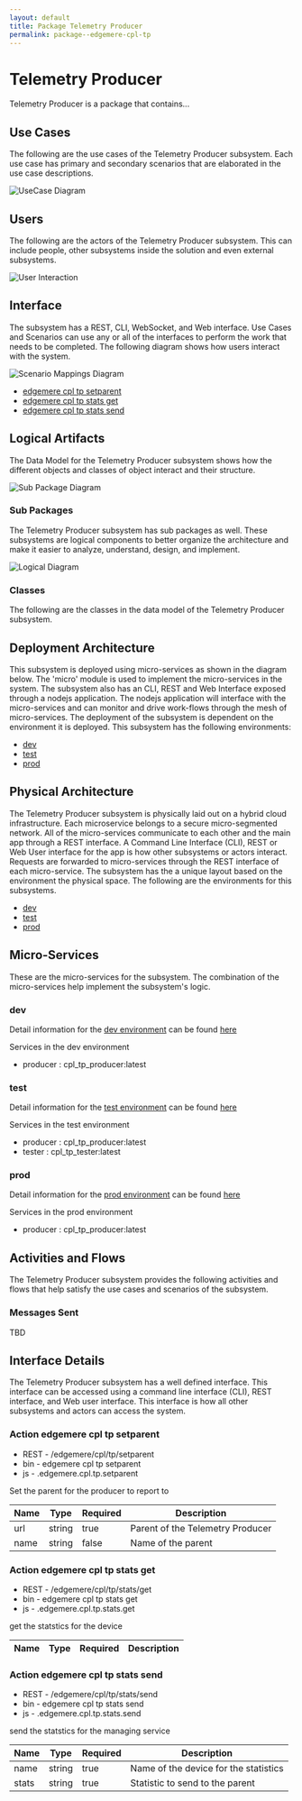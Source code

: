 ```yaml
---
layout: default
title: Package Telemetry Producer
permalink: package--edgemere-cpl-tp
---
```

# Telemetry Producer

Telemetry Producer is a package that contains...



## Use Cases

The following are the use cases of the Telemetry Producer subsystem. Each use case has primary and secondary scenarios
that are elaborated in the use case descriptions.



![UseCase Diagram](./usecases.svg)

## Users

The following are the actors of the Telemetry Producer subsystem. This can include people, other subsystems 
inside the solution and even external subsystems. 



![User Interaction](./userinteraction.svg)

## Interface

The subsystem has a REST, CLI, WebSocket, and Web interface. Use Cases and Scenarios can use any or all
of the interfaces to perform the work that needs to be completed. The following  diagram shows how
users interact with the system.

![Scenario Mappings Diagram](./scenariomapping.svg)

* [ edgemere cpl tp setparent](#action--edgemere-cpl-tp-setparent)
* [ edgemere cpl tp stats get](#action--edgemere-cpl-tp-stats-get)
* [ edgemere cpl tp stats send](#action--edgemere-cpl-tp-stats-send)


## Logical Artifacts

The Data Model for the  Telemetry Producer subsystem shows how the different objects and classes of object interact
and their structure.

![Sub Package Diagram](./subpackage.svg)

### Sub Packages

The Telemetry Producer subsystem has sub packages as well. These subsystems are logical components to better
organize the architecture and make it easier to analyze, understand, design, and implement.



![Logical Diagram](./logical.svg)

### Classes

The following are the classes in the data model of the Telemetry Producer subsystem.




## Deployment Architecture

This subsystem is deployed using micro-services as shown in the diagram below. The 'micro' module is
used to implement the micro-services in the system. The subsystem also has an CLI, REST and Web Interface
exposed through a nodejs application. The nodejs application will interface with the micro-services and
can monitor and drive work-flows through the mesh of micro-services. The deployment of the subsystem is 
dependent on the environment it is deployed. This subsystem has the following environments:
* [dev](environment--edgemere-cpl-tp-dev)
* [test](environment--edgemere-cpl-tp-test)
* [prod](environment--edgemere-cpl-tp-prod)



## Physical Architecture

The Telemetry Producer subsystem is physically laid out on a hybrid cloud infrastructure. Each microservice belongs
to a secure micro-segmented network. All of the micro-services communicate to each other and the main app through a
REST interface. A Command Line Interface (CLI), REST or Web User interface for the app is how other subsystems or actors 
interact. Requests are forwarded to micro-services through the REST interface of each micro-service. The subsystem has
the a unique layout based on the environment the physical space. The following are the environments for this
subsystems.
* [dev](environment--edgemere-cpl-tp-dev)
* [test](environment--edgemere-cpl-tp-test)
* [prod](environment--edgemere-cpl-tp-prod)


## Micro-Services

These are the micro-services for the subsystem. The combination of the micro-services help implement
the subsystem's logic.


### dev

Detail information for the [dev environment](environment--edgemere-cpl-tp-dev)
can be found [here](environment--edgemere-cpl-tp-dev)

Services in the dev environment

* producer : cpl_tp_producer:latest


### test

Detail information for the [test environment](environment--edgemere-cpl-tp-test)
can be found [here](environment--edgemere-cpl-tp-test)

Services in the test environment

* producer : cpl_tp_producer:latest
* tester : cpl_tp_tester:latest


### prod

Detail information for the [prod environment](environment--edgemere-cpl-tp-prod)
can be found [here](environment--edgemere-cpl-tp-prod)

Services in the prod environment

* producer : cpl_tp_producer:latest


## Activities and Flows
The Telemetry Producer subsystem provides the following activities and flows that help satisfy the use
cases and scenarios of the subsystem.




### Messages Sent

TBD

## Interface Details
The Telemetry Producer subsystem has a well defined interface. This interface can be accessed using a
command line interface (CLI), REST interface, and Web user interface. This interface is how all other
subsystems and actors can access the system.

### Action  edgemere cpl tp setparent

* REST - /edgemere/cpl/tp/setparent
* bin -  edgemere cpl tp setparent
* js - .edgemere.cpl.tp.setparent

Set the parent for the producer to report to

| Name | Type | Required | Description |
|---|---|---|---|
| url | string |true | Parent of the Telemetry Producer |
| name | string |false | Name of the parent |



### Action  edgemere cpl tp stats get

* REST - /edgemere/cpl/tp/stats/get
* bin -  edgemere cpl tp stats get
* js - .edgemere.cpl.tp.stats.get

get the statstics for the device

| Name | Type | Required | Description |
|---|---|---|---|



### Action  edgemere cpl tp stats send

* REST - /edgemere/cpl/tp/stats/send
* bin -  edgemere cpl tp stats send
* js - .edgemere.cpl.tp.stats.send

send the statstics for the managing service

| Name | Type | Required | Description |
|---|---|---|---|
| name | string |true | Name of the device for the statistics |
| stats | string |true | Statistic to send to the parent |




